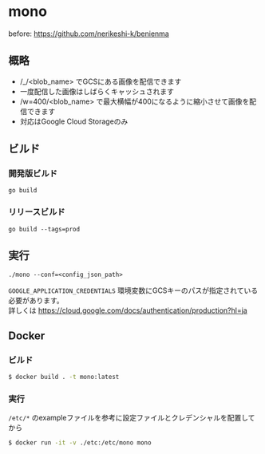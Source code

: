 # mono
before: https://github.com/nerikeshi-k/benienma

## 概略
- /_/&lt;blob_name&gt; でGCSにある画像を配信できます
- 一度配信した画像はしばらくキャッシュされます
- /w=400/&lt;blob_name&gt; で最大横幅が400になるように縮小させて画像を配信できます
- 対応はGoogle Cloud Storageのみ

## ビルド

### 開発版ビルド
`go build`

### リリースビルド
`go build --tags=prod`

## 実行
`./mono --conf=<config_json_path>`  
  
`GOOGLE_APPLICATION_CREDENTIALS` 環境変数にGCSキーのパスが指定されている必要があります。  
詳しくは https://cloud.google.com/docs/authentication/production?hl=ja  

## Docker

### ビルド

```sh
$ docker build . -t mono:latest
```

### 実行
`/etc/*` のexampleファイルを参考に設定ファイルとクレデンシャルを配置してから

```sh
$ docker run -it -v ./etc:/etc/mono mono
```
